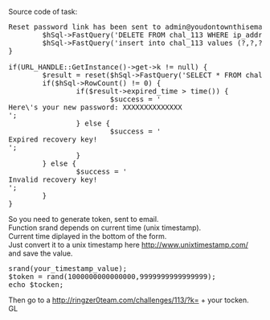 Source code of task:
<pre>
<?
if(isset($_POST['reset_username'])) {
		srand(time());
		$token =
		rand(1000000000000000,9999999999999999);
				
		$success = '<div class="success">Reset password link has been sent to admin@youdontownthisemail.com. Please follow the link ...';
		$hSql->FastQuery('DELETE FROM chal_113 WHERE ip_addr = ?', array($_SERVER['REMOTE_ADDR']));
		$hSql->FastQuery('insert into chal_113 values (?,?,?)', array($_SERVER['REMOTE_ADDR'], $token, time() + 3600));
}

if(URL_HANDLE::GetInstance()->get->k != null) {
		$result = reset($hSql->FastQuery('SELECT * FROM chal_113 WHERE ip_addr = ? AND recovery_key = ? ', array($_SERVER['REMOTE_ADDR'], URL_HANDLE::GetInstance()->get->k)));
		if($hSql->RowCount() != 0) {
				if($result->expired_time > time()) {
						$success = '<div class="success">Here\'s your new password: XXXXXXXXXXXXXX</div>';
				} else {
						$success = '<div class="error">Expired recovery key!</div>';
				}
		} else {
				$success = '<div class="error">Invalid recovery key!</div>';
		}
}
</pre>
So you need to generate token, sent to email.<br>
Function srand depends on current time (unix timestamp).<br>
Current time diplayed in the bottom of the form.<br>
Just convert it to a unix timestamp here http://www.unixtimestamp.com/ and save the value.
<pre>
srand(your_timestamp_value);
$token = rand(1000000000000000,9999999999999999);
echo $tocken;
</pre>
Then go to a http://ringzer0team.com/challenges/113/?k= + your tocken.<br>
GL